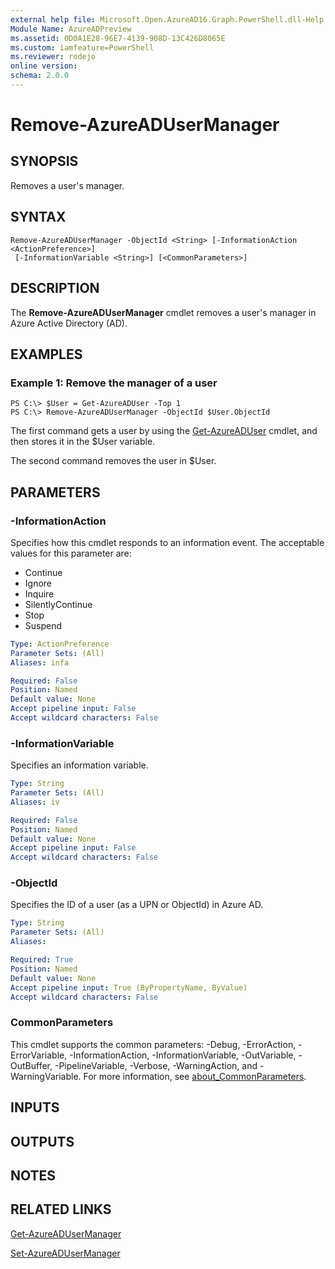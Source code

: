 ```yaml
---
external help file: Microsoft.Open.AzureAD16.Graph.PowerShell.dll-Help.xml
Module Name: AzureADPreview
ms.assetid: 0D0A1E28-96E7-4139-908D-13C426D8065E
ms.custom: iamfeature=PowerShell
ms.reviewer: rodejo
online version:
schema: 2.0.0
---
```


# Remove-AzureADUserManager

## SYNOPSIS
Removes a user's manager.

## SYNTAX

```
Remove-AzureADUserManager -ObjectId <String> [-InformationAction <ActionPreference>]
 [-InformationVariable <String>] [<CommonParameters>]
```

## DESCRIPTION
The **Remove-AzureADUserManager** cmdlet removes a user's manager in Azure Active Directory (AD).

## EXAMPLES

### Example 1: Remove the manager of a user
```
PS C:\> $User = Get-AzureADUser -Top 1
PS C:\> Remove-AzureADUserManager -ObjectId $User.ObjectId
```

The first command gets a user by using the [Get-AzureADUser](./Get-AzureADUser.md) cmdlet, and then stores it in the $User variable.

The second command removes the user in $User.
 

## PARAMETERS

### -InformationAction
Specifies how this cmdlet responds to an information event. The acceptable values for this parameter are:

- Continue
- Ignore
- Inquire
- SilentlyContinue
- Stop
- Suspend

```yaml
Type: ActionPreference
Parameter Sets: (All)
Aliases: infa

Required: False
Position: Named
Default value: None
Accept pipeline input: False
Accept wildcard characters: False
```

### -InformationVariable
Specifies an information variable.

```yaml
Type: String
Parameter Sets: (All)
Aliases: iv

Required: False
Position: Named
Default value: None
Accept pipeline input: False
Accept wildcard characters: False
```

### -ObjectId
Specifies the ID of a user (as a UPN or ObjectId) in Azure AD.

```yaml
Type: String
Parameter Sets: (All)
Aliases:

Required: True
Position: Named
Default value: None
Accept pipeline input: True (ByPropertyName, ByValue)
Accept wildcard characters: False
```

### CommonParameters
This cmdlet supports the common parameters: -Debug, -ErrorAction, -ErrorVariable, -InformationAction, -InformationVariable, -OutVariable, -OutBuffer, -PipelineVariable, -Verbose, -WarningAction, and -WarningVariable. For more information, see [about_CommonParameters](https://go.microsoft.com/fwlink/?LinkID=113216).

## INPUTS

## OUTPUTS

## NOTES

## RELATED LINKS

[Get-AzureADUserManager](./Get-AzureADUserManager.md)

[Set-AzureADUserManager](./Set-AzureADUserManager.md)
